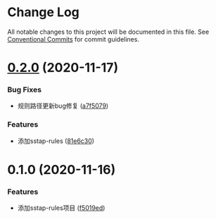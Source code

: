 # Change Log

All notable changes to this project will be documented in this file.
See [Conventional Commits](https://conventionalcommits.org) for commit guidelines.

# [0.2.0](https://github.com/heiseshandian/personal-docs/compare/sstap-rules@0.1.0...sstap-rules@0.2.0) (2020-11-17)


### Bug Fixes

* 规则路径更新bug修复 ([a7f5079](https://github.com/heiseshandian/personal-docs/commit/a7f5079562eb93f5b9fe883c31c33b7a552b366e))


### Features

* 添加sstap-rules ([81e6c30](https://github.com/heiseshandian/personal-docs/commit/81e6c30453e257ac5a91ff47d8a84b454837ec5b))





# 0.1.0 (2020-11-16)


### Features

* 添加sstap-rules项目 ([f5019ed](https://github.com/heiseshandian/personal-docs/commit/f5019ed61a850f6b1d03d5f5bd916ef227bd686d))

